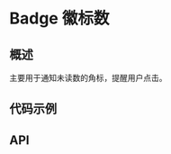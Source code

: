 <script lang="ts" setup>
import codeDemos from '../doc/codeDemos.vue';
import api from '../doc/api.vue';
</script>

# Badge 徽标数

## 概述

主要用于通知未读数的角标，提醒用户点击。

## 代码示例

<code-demos/>

## API

<br/>

<api/>
